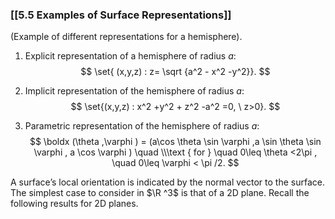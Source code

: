 ### [[5.5 Examples of Surface Representations]]

(Example of different representations for a hemisphere).

1. Explicit representation of a hemisphere of radius $a$:
	$$ \set{ (x,y,z) : z= \sqrt {a^2 - x^2 -y^2}}. $$

2. Implicit representation of the hemisphere of radius $a$:
	$$ \set{(x,y,z) : x^2 +y^2 + z^2 -a^2 =0, \ z>0}. $$

3. Parametric representation of the hemisphere of radius $a$:
	$$  \boldx (\theta ,\varphi ) = (a\cos \theta \sin \varphi ,a \sin \theta \sin \varphi , a \cos \varphi ) \quad \\\text { for } \quad 0\leq \theta <2\pi , \quad 0\leq \varphi < \pi /2. $$

A surface’s local orientation is indicated by the normal vector to the surface. The simplest case to consider in $\R ^3$ is that of a 2D plane. Recall the following results for 2D planes.